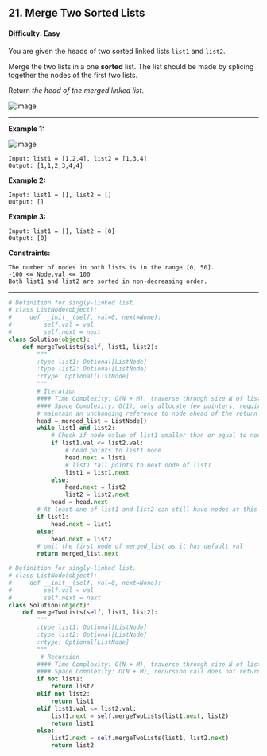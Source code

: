 ## 21. Merge Two Sorted Lists

#### Difficulty: Easy

You are given the heads of two sorted linked lists ```list1``` and ```list2```.

Merge the two lists in a one __sorted__ list. The list should be made by splicing together the nodes of the first two lists.

Return _the head of the merged linked list_.

![image](https://user-images.githubusercontent.com/35042430/205335285-3cc8b493-ba4d-4a36-b369-f0f7b566955f.png)

---

__Example 1:__

![image](https://assets.leetcode.com/uploads/2020/10/03/merge_ex1.jpg)
```
Input: list1 = [1,2,4], list2 = [1,3,4]
Output: [1,1,2,3,4,4]
```

__Example 2:__
```
Input: list1 = [], list2 = []
Output: []
```

__Example 3:__
```
Input: list1 = [], list2 = [0]
Output: [0]
```

__Constraints:__
```
The number of nodes in both lists is in the range [0, 50].
-100 <= Node.val <= 100
Both list1 and list2 are sorted in non-decreasing order.
```

---

```Python
# Definition for singly-linked list.
# class ListNode(object):
#     def __init__(self, val=0, next=None):
#         self.val = val
#         self.next = next
class Solution(object):
    def mergeTwoLists(self, list1, list2):
        """
        :type list1: Optional[ListNode]
        :type list2: Optional[ListNode]
        :rtype: Optional[ListNode]
        """
        # Iteration
        #### Time Complexity: O(N + M), traverse through size N of list1 and size M of list2
        #### Space Complexity: O(1), only allocate few pointers, require no extra space
        # maintain an unchanging reference to node ahead of the return node.
        head = merged_list = ListNode()
        while list1 and list2:
            # Check if node value of list1 smaller than or equal to node value of list2
            if list1.val <= list2.val:
                # head points to list1 node
                head.next = list1
                # list1 tail points to next node of list1
                list1 = list1.next
            else:
                head.next = list2
                list2 = list2.next
            head = head.next
        # At least one of list1 and list2 can still have nodes at this point, so connect the non-null list to the end of the merged list.            
        if list1:
            head.next = list1
        else:
            head.next = list2
        # omit the first node of merged_list as it has default val
        return merged_list.next
```
```Python
# Definition for singly-linked list.
# class ListNode(object):
#     def __init__(self, val=0, next=None):
#         self.val = val
#         self.next = next
class Solution(object):
    def mergeTwoLists(self, list1, list2):
        """
        :type list1: Optional[ListNode]
        :type list2: Optional[ListNode]
        :rtype: Optional[ListNode]
        """
         # Recursion
        #### Time Complexity: O(N + M), traverse through size N of list1 and size M of list2
        #### Space Complexity: O(N + M), recursion call does not return until the end of list1 and list2
        if not list1:
            return list2
        elif not list2:
            return list1
        elif list1.val <= list2.val:
            list1.next = self.mergeTwoLists(list1.next, list2)
            return list1
        else:
            list2.next = self.mergeTwoLists(list1, list2.next)
            return list2
```        
